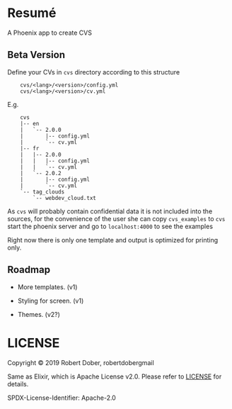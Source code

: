 <!--
DO NOT EDIT THIS FILE
It has been generated from a template by Extractly (https://github.com/RobertDober/extractly.git)
and any changes you make in this file will most likely be lost
-->

# Resumé

A Phoenix app to create CVS

## Beta Version

Define your CVs in `cvs` directory according to this structure

        cvs/<lang>/<version>/config.yml
        cvs/<lang>/<version>/cv.yml
      
E.g.

        cvs
        |-- en
        |   `-- 2.0.0
        |       |-- config.yml
        |       `-- cv.yml
        |-- fr
        |   |-- 2.0.0
        |   |   |-- config.yml
        |   |   `-- cv.yml
        |   `-- 2.0.2
        |       |-- config.yml
        |       `-- cv.yml
        `-- tag_clouds
            `-- webdev_cloud.txt

As `cvs` will probably contain confidential data it is not included into the sources, for the convenience of the
user she can copy `cvs_examples` to `cvs` start the phoenix server and go to `localhost:4000` to see the examples

Right now there is only one template and output is optimized for printing only.

## Roadmap

- More templates. (v1) 

- Styling for screen. (v1)

- Themes. (v2?)


# LICENSE

Copyright © 2019 Robert Dober, robert<DOT>dober<AT>gmail

Same as Elixir, which is Apache License v2.0. Please refer to [LICENSE](LICENSE) for details.

SPDX-License-Identifier: Apache-2.0

